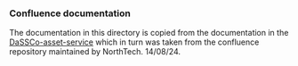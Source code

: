 ### Confluence documentation

The documentation in this directory is copied from the documentation in the [DaSSCo-asset-service](https://github.com/NHMDenmark/DaSSCo-asset-service) which in turn was taken from the confluence repository maintained by NorthTech. 14/08/24. 